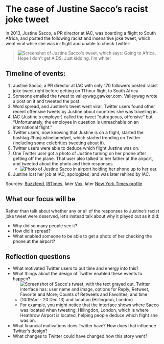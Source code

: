 # The case of Justine Sacco’s racist joke tweet

In 2013, Justine Sacco, a PR director at IAC, was boarding a flight to South Africa, and posted the following racist and insensitive joke tweet, which went viral while she was in-flight and unable to check Twitter:
> ![Screenshot of Justine Sacco's tweet, which says: Going to Africa. Hope I don't get AIDS. Just kidding. I'm white!](sacco_tweet.png)

## Timeline of events:
1. Justine Sacco, a PR director at IAC with only 170 followers posted racist joke tweet right before getting on 11 hour flight to South Africa
1. Someone emailed the tweet to valleywag.gawker.com. Valleywag wrote a post on it and tweeted the post.
1. Word spread, and Justine's tweet went viral. Twitter users found other recent offensive tweets by Justine about countries she was traveling in.
1. IAC (Justine's employer) called the tweet “outrageous, offensive” but “Unfortunately, the employee in question is unreachable on an international flight.”
1. Twitter users, now knowing that Justine is on a flight, started the hashtag #hasjustinelanedyet, which started trending on Twitter (including some celebrities tweeting about it).
1. Twitter users were able to deduce which flight Justine was on.
1. One Twitter user got a photo of Justine turning on her phone after getting off the plane. That user also talked to her father at the airport, and tweeted about the photo and their responses.
   * ![Photo of Justine Sacco in airport holding her phone up to her ear.](sacco_airport.png)
1. Justine lost her job at IAC, apologized, and was later rehired by IAC.

Sources: [Buzzfeed](https://www.buzzfeednews.com/article/alisonvingiano/this-is-how-a-womans-offensive-tweet-became-the-worlds-top-s), [IBTimes](https://www.ibtimes.com/justine-sacco-twitter-revolt-fierce-blowback-after-aids-africa-tweet-sent-iac-execs-1517670), later [Vox](https://www.vox.com/2018/1/19/16911074/justine-sacco-iac-match-group-return-tweet), later [New York Times profile](https://www.nytimes.com/2015/02/15/magazine/how-one-stupid-tweet-ruined-justine-saccos-life.html)


## What our focus will be
Rather than talk about whether any or all of the responses to Justine’s racist joke tweet were deserved, let’s instead talk about why it played out as it did:
- Why did so many people see it?
- How did it spread?
- What enabled someone to be able to get a photo of her checking the phone at the airport?


## Reflection questions
- What motivated Twitter users to put time and energy into this?
- What things about the design of Twitter enabled these events to happen?
  - ![Screenshot of Sacco's tweet, with the text grayed out. Twitter interface has: user name and image, options for Reply, Retweet, Favorite and More; Counts of Retweets and Favorites; and time (10:19Am - 20 Dec 13) and location (Hillingdon, London)](sacco_tweet_interface.png)
  - For example, you might notice that the interface shows where Sacco was located when tweeting, Hillingdon, London, which is where Heathrow Airport is located, helping people deduce which flight she was on.
- What financial motivations does Twitter have? How does that influence Twitter's design?
- What changes to Twitter could have changed how this story went?

